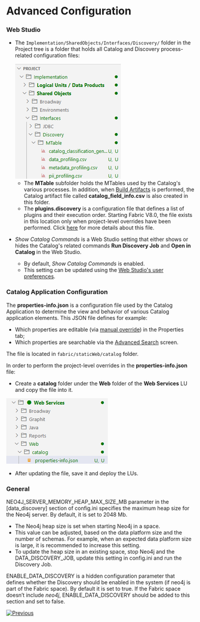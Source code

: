 # Advanced Configuration

<web>

### Web Studio

* The ```Implementation/SharedObjects/Interfaces/Discovery/``` folder in the Project tree is a folder that holds all Catalog and Discovery process-related configuration files: 

  <img src="images/discovery_folder.png"  />

  * The **MTable** subfolder holds the MTables used by the Catalog's various processes. In addition, when [Build Artifacts](09_build_artifacts.md) is performed, the Catalog artifact file called **catalog_field_info.csv** is also created in this folder.
  * The **plugins.discovery** is a configuration file that defines a list of plugins and their execution order. Starting Fabric V8.0,  the file exists in this location only when project-level overrides have been performed. Click [here](/articles/39_fabric_catalog/04_plugin_framework.md) for more details about this file.

* *Show Catalog Commands* is a Web Studio setting that either shows or hides the Catalog's related commands **Run Discovery Job** and **Open in Catalog** in the Web Studio. 

  * By default, *Show Catalog Commands* is enabled. 
  * This setting can be updated using the [Web Studio's user preferences](/articles/04_fabric_studio/04_user_preferences.md). 

</web>

### Catalog Application Configuration

The **properties-info.json** is a configuration file used by the Catalog Application to determine the view and behavior of various Catalog application elements. This JSON file defines for example:
* Which properties are editable (via [manual override](07_manual_overrides.md)) in the Properties tab;
* Which properties are searchable via the [Advanced Search](08_search_catalog.md#advanced-search) screen.

The file is located in ```fabric/staticWeb/catalog``` folder.

<web>

In order to perform the project-level overrides in the **properties-info.json** file:

* Create a **catalog** folder under the **Web** folder of the **Web Services** LU and copy the file into it. 

![](images/web_catalog.png)

* After updating the file, save it and deploy the LUs.

</web>

### General

NEO4J_SERVER_MEMORY_HEAP_MAX_SIZE_MB parameter in the [data_discovery] section of config.ini specifies the maximum heap size for the Neo4j server. By default, it is set to 2048 Mb. 

* The Neo4j heap size is set when starting Neo4j in a space. 
* This value can be adjusted, based on the data platform size and the number of schemas. For example, when an expected data platform size is large, it is recommended to increase this setting. 
* To update the heap size in an existing space, stop Neo4j and the DATA_DISCOVERY_JOB, update this setting in config.ini and run the Discovery Job.

ENABLE_DATA_DISCOVERY is a hidden configuration parameter that defines whether the Discovery should be enabled in the system (if neo4j is part of the Fabric space). By default it is set to true. If the Fabric space doesn’t include *neo4j*, ENABLE_DATA_DISCOVERY should be added to this section and set to false.



[![Previous](/articles/images/Previous.png)](20_catalog_APIs.md)


